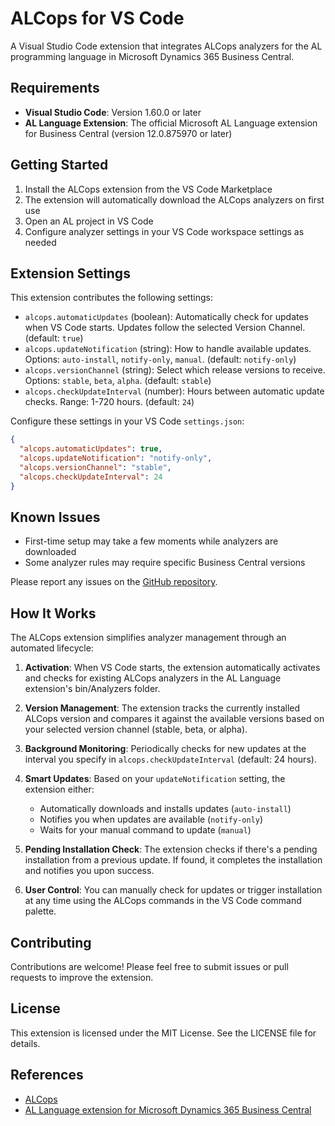 # ALCops for VS Code

A Visual Studio Code extension that integrates ALCops analyzers for the AL programming language in Microsoft Dynamics 365 Business Central.

## Requirements

- **Visual Studio Code**: Version 1.60.0 or later
- **AL Language Extension**: The official Microsoft AL Language extension for Business Central (version 12.0.875970 or later)

## Getting Started

1. Install the ALCops extension from the VS Code Marketplace
2. The extension will automatically download the ALCops analyzers on first use
3. Open an AL project in VS Code
4. Configure analyzer settings in your VS Code workspace settings as needed

## Extension Settings

This extension contributes the following settings:

* `alcops.automaticUpdates` (boolean): Automatically check for updates when VS Code starts. Updates follow the selected Version Channel. (default: `true`)
* `alcops.updateNotification` (string): How to handle available updates. Options: `auto-install`, `notify-only`, `manual`. (default: `notify-only`)
* `alcops.versionChannel` (string): Select which release versions to receive. Options: `stable`, `beta`, `alpha`. (default: `stable`)
* `alcops.checkUpdateInterval` (number): Hours between automatic update checks. Range: 1-720 hours. (default: `24`)

Configure these settings in your VS Code `settings.json`:

```json
{
  "alcops.automaticUpdates": true,
  "alcops.updateNotification": "notify-only",
  "alcops.versionChannel": "stable",
  "alcops.checkUpdateInterval": 24
}
```

## Known Issues

- First-time setup may take a few moments while analyzers are downloaded
- Some analyzer rules may require specific Business Central versions

Please report any issues on the [GitHub repository](https://github.com/ALCops/vscode-extension).

## How It Works

The ALCops extension simplifies analyzer management through an automated lifecycle:

1. **Activation**: When VS Code starts, the extension automatically activates and checks for existing ALCops analyzers in the AL Language extension's bin/Analyzers folder.

2. **Version Management**: The extension tracks the currently installed ALCops version and compares it against the available versions based on your selected version channel (stable, beta, or alpha).

3. **Background Monitoring**: Periodically checks for new updates at the interval you specify in `alcops.checkUpdateInterval` (default: 24 hours).

4. **Smart Updates**: Based on your `updateNotification` setting, the extension either:
   - Automatically downloads and installs updates (`auto-install`)
   - Notifies you when updates are available (`notify-only`)
   - Waits for your manual command to update (`manual`)

5. **Pending Installation Check**: The extension checks if there's a pending installation from a previous update. If found, it completes the installation and notifies you upon success.

6. **User Control**: You can manually check for updates or trigger installation at any time using the ALCops commands in the VS Code command palette.

## Contributing

Contributions are welcome! Please feel free to submit issues or pull requests to improve the extension.

## License

This extension is licensed under the MIT License. See the LICENSE file for details.

## References

- [ALCops](https://alcops.dev/)
- [AL Language extension for Microsoft Dynamics 365 Business Central](https://marketplace.visualstudio.com/items?itemName=ms-dynamics-smb.al)
